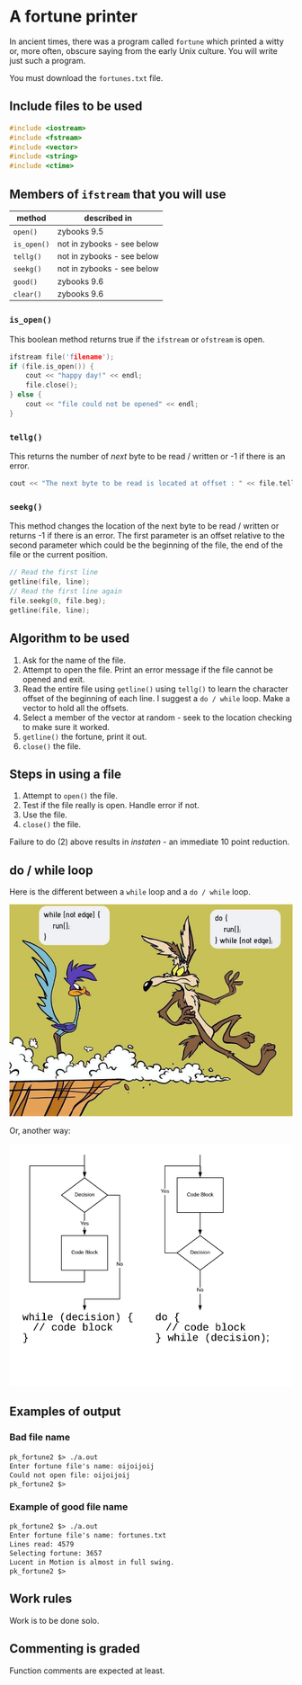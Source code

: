 # A fortune printer

In ancient times, there was a program called `fortune` which printed a witty or, more often, obscure saying from the early Unix culture. You will write just such a program.

You must download the `fortunes.txt` file.

## Include files to be used

```c++
#include <iostream>
#include <fstream>
#include <vector>
#include <string>
#include <ctime>
```

## Members of `ifstream` that you will use

| method | described in |
| ------ | -------- |
| `open()` | zybooks 9.5 |
| `is_open()` | not in zybooks - see below |
| `tellg()` | not in zybooks - see below |
| `seekg()` | not in zybooks - see below |
| `good()` | zybooks 9.6 |
| `clear()` | zybooks 9.6 |

### `is_open()`

This boolean method returns true if the `ifstream` or `ofstream` is open.

```c++
ifstream file('filename');
if (file.is_open()) {
    cout << "happy day!" << endl;
    file.close();
} else {
    cout << "file could not be opened" << endl;
}
```

### `tellg()`

This returns the number of *next* byte to be read / written or -1 if there is an error.

```c++
cout << "The next byte to be read is located at offset : " << file.tellg() << endl;
```

### `seekg()`

This method changes the location of the next byte to be read / written or returns -1 if there is an error. The first parameter is an offset relative to the second parameter which could be the beginning of the file, the end of the file or the current position.

```c++
// Read the first line
getline(file, line);
// Read the first line again
file.seekg(0, file.beg);
getline(file, line);
```

## Algorithm to be used

1. Ask for the name of the file.
2. Attempt to open the file. Print an error message if the file cannot be opened and exit.
3. Read the entire file using `getline()` using `tellg()` to learn the character offset of the beginning of each line. I suggest a `do / while` loop. Make a vector to hold all the offsets.
4. Select a member of the vector at random - seek to the location checking to make sure it worked.
5. `getline()` the fortune, print it out.
6. `close()` the file.

## Steps in using a file

1. Attempt to `open()` the file.
2. Test if the file really is open. Handle error if not.
3. Use the file.
4. `close()` the file.

Failure to do (2) above results in *instaten* - an immediate 10 point reduction.

## do / while loop

Here is the different between a `while` loop and a `do / while` loop.

![this explains it all](./dowhile.jpg)

Or, another way:

![this also explains it all](./do_while.png)

## Examples of output

### Bad file name

```text
pk_fortune2 $> ./a.out
Enter fortune file's name: oijoijoij
Could not open file: oijoijoij
pk_fortune2 $>
```

### Example of good file name

```text
pk_fortune2 $> ./a.out
Enter fortune file's name: fortunes.txt
Lines read: 4579
Selecting fortune: 3657
Lucent in Motion is almost in full swing.
pk_fortune2 $> 
```

## Work rules

Work is to be done solo.

## Commenting is graded

Function comments are expected at least.
